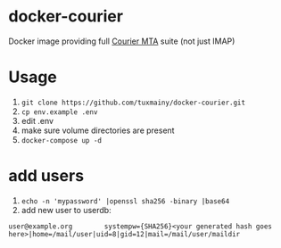 # docker-courier
Docker image providing full [Courier MTA](http://www.courier-mta.org/) suite (not just IMAP)

# Usage
1. `git clone https://github.com/tuxmainy/docker-courier.git`
2. `cp env.example .env`
3. edit .env
4. make sure volume directories are present
5. `docker-compose up -d`

# add users
1. `echo -n 'mypassword' |openssl sha256 -binary |base64`
2. add new user to userdb:

`user@example.org        systempw={SHA256}<your generated hash goes here>|home=/mail/user|uid=8|gid=12|mail=/mail/user/maildir`
